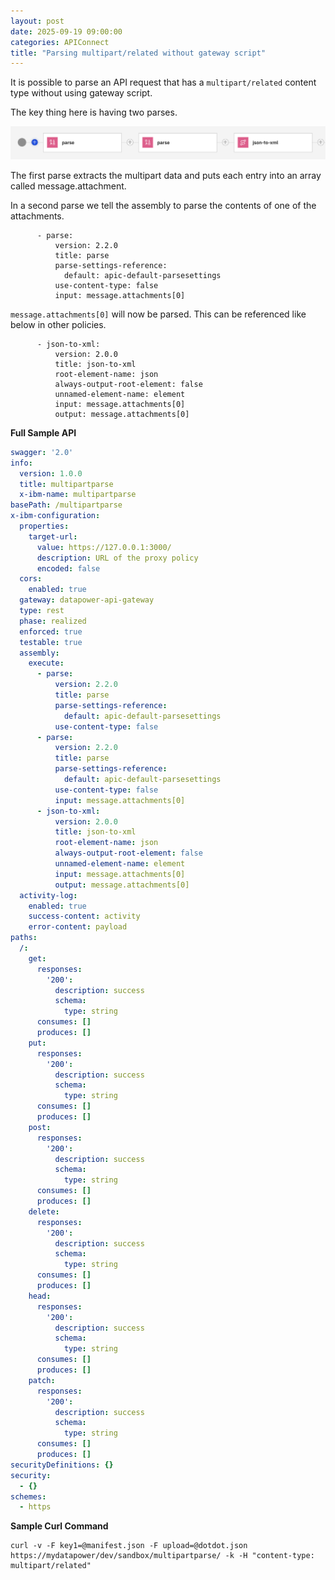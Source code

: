 ```yaml
---
layout: post
date: 2025-09-19 09:00:00
categories: APIConnect
title: "Parsing multipart/related without gateway script"
---
```


It is possible to parse an API request that has a `multipart/related` content type without using gateway script.

The key thing here is having two parses.

![alt text](/images/two-parse-json-xml.png)
<!--more-->

The first parse extracts the multipart data and puts each entry into an array called message.attachment.

In a second parse we tell the assembly to parse the contents of one of the attachments.
```
      - parse:
          version: 2.2.0
          title: parse
          parse-settings-reference:
            default: apic-default-parsesettings
          use-content-type: false
          input: message.attachments[0]
```

`message.attachments[0]` will now be parsed. This can be referenced like below in other policies.

```
      - json-to-xml:
          version: 2.0.0
          title: json-to-xml
          root-element-name: json
          always-output-root-element: false
          unnamed-element-name: element
          input: message.attachments[0]
          output: message.attachments[0]
```

**Full Sample API**
```yaml
swagger: '2.0'
info:
  version: 1.0.0
  title: multipartparse
  x-ibm-name: multipartparse
basePath: /multipartparse
x-ibm-configuration:
  properties:
    target-url:
      value: https://127.0.0.1:3000/
      description: URL of the proxy policy
      encoded: false
  cors:
    enabled: true
  gateway: datapower-api-gateway
  type: rest
  phase: realized
  enforced: true
  testable: true
  assembly:
    execute:
      - parse:
          version: 2.2.0
          title: parse
          parse-settings-reference:
            default: apic-default-parsesettings
          use-content-type: false
      - parse:
          version: 2.2.0
          title: parse
          parse-settings-reference:
            default: apic-default-parsesettings
          use-content-type: false
          input: message.attachments[0]
      - json-to-xml:
          version: 2.0.0
          title: json-to-xml
          root-element-name: json
          always-output-root-element: false
          unnamed-element-name: element
          input: message.attachments[0]
          output: message.attachments[0]
  activity-log:
    enabled: true
    success-content: activity
    error-content: payload
paths:
  /:
    get:
      responses:
        '200':
          description: success
          schema:
            type: string
      consumes: []
      produces: []
    put:
      responses:
        '200':
          description: success
          schema:
            type: string
      consumes: []
      produces: []
    post:
      responses:
        '200':
          description: success
          schema:
            type: string
      consumes: []
      produces: []
    delete:
      responses:
        '200':
          description: success
          schema:
            type: string
      consumes: []
      produces: []
    head:
      responses:
        '200':
          description: success
          schema:
            type: string
      consumes: []
      produces: []
    patch:
      responses:
        '200':
          description: success
          schema:
            type: string
      consumes: []
      produces: []
securityDefinitions: {}
security:
  - {}
schemes:
  - https
```

**Sample Curl Command**
```
curl -v -F key1=@manifest.json -F upload=@dotdot.json   https://mydatapower/dev/sandbox/multipartparse/ -k -H "content-type: multipart/related"
```